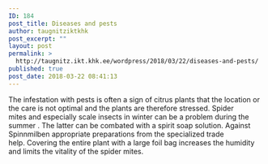 ```yaml
---
ID: 184
post_title: Diseases and pests
author: taugnitziktkhk
post_excerpt: ""
layout: post
permalink: >
  http://taugnitz.ikt.khk.ee/wordpress/2018/03/22/diseases-and-pests/
published: true
post_date: 2018-03-22 08:41:13
---
```

The infestation with pests is often a sign of citrus plants that the location or the care is not optimal and the plants are therefore stressed. Spider mites and especially scale insects in winter can be a problem during the summer . The latter can be combated with a spirit soap solution. Against Spinnmilben appropriate preparations from the specialized trade help. Covering the entire plant with a large foil bag increases the humidity and limits the vitality of the spider mites.